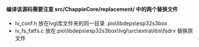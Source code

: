 #### 编译该源码需要注意 src/ChappieCore/replacement/  中的两个替换文件
- lv_conf.h 放在lvgl库文件夹的同一目录 .pio\libdeps\esp32s3box
- lv_fs_fatfs.c 放在.pio\libdeps\esp32s3box\lvgl\src\extra\libs\fsdrv 替换原文件

